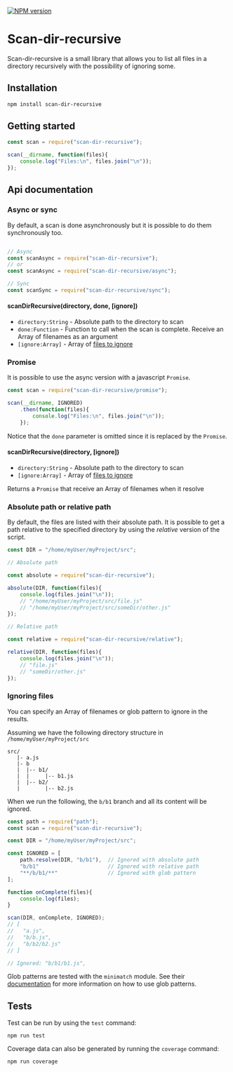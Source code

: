 [![NPM version](https://badge.fury.io/js/scan-dir-recursive.svg)](http://badge.fury.io/js/scan-dir-recursive)

# Scan-dir-recursive

Scan-dir-recursive is a small library that allows you to list all files in a directory recursively with the possibility of ignoring some.

## Installation
```bash
npm install scan-dir-recursive
```

## Getting started
```javascript
const scan = require("scan-dir-recursive");

scan(__dirname, function(files){
	console.log("Files:\n", files.join("\n"));
});
```

## Api documentation

### Async or sync
By default, a scan is done asynchronously but it is possible to do them synchronously too.
```javascript

// Async
const scanAsync = require("scan-dir-recursive");
// or
const scanAsync = require("scan-dir-recursive/async");

// Sync
const scanSync = require("scan-dir-recursive/sync");

```

#### scanDirRecursive(directory, done, [ignore])
- `directory:String` - Absolute path to the directory to scan
- `done:Function` - Function to call when the scan is complete. Receive an Array of filenames as an argument
- `[ignore:Array]` - Array of [files to ignore](https://github.com/polopelletier/scan-dir-recursive#ignoring-files)

### Promise
It is possible to use the async version with a javascript `Promise`.
```javascript
const scan = require("scan-dir-recursive/promise");

scan(__dirname, IGNORED)
	.then(function(files){
		console.log("Files:\n", files.join("\n"));
	});
```
Notice that the `done` parameter is omitted since it is replaced by the `Promise`.

#### scanDirRecursive(directory, [ignore])
- `directory:String` - Absolute path to the directory to scan
- `[ignore:Array]` - Array of [files to ignore](https://github.com/polopelletier/scan-dir-recursive#ignoring-files)

Returns a `Promise` that receive an Array of filenames when it resolve

### Absolute path or relative path
By default, the files are listed with their absolute path. It is possible to get a path relative to the specified directory by using the _relative_ version of the script.
```javascript
const DIR = "/home/myUser/myProject/src";

// Absolute path

const absolute = require("scan-dir-recursive");

absolute(DIR, function(files){
	console.log(files.join("\n"));
	// "/home/myUser/myProject/src/file.js"
	// "/home/myUser/myProject/src/someDir/other.js"
});

// Relative path

const relative = require("scan-dir-recursive/relative");

relative(DIR, function(files){
	console.log(files.join("\n"));
	// "file.js"
	// "someDir/other.js"
});

```


### Ignoring files
You can specify an Array of filenames or glob pattern to ignore in the results.

Assuming we have the following directory structure in `/home/myUser/myProject/src`
```
src/
   |- a.js 
   |- b
   |  |-- b1/
   |  |     |-- b1.js
   |  |-- b2/
   |        |-- b2.js
```

When we run the following, the `b/b1` branch and all its content will be ignored.
```javascript
const path = require("path");
const scan = require("scan-dir-recursive");

const DIR = "/home/myUser/myProject/src";

const IGNORED = [
	path.resolve(DIR, "b/b1"), 	// Ignored with absolute path
	"b/b1" 						// Ignored with relative path
	"**/b/b1/**"                // Ignored with glob pattern
];

function onComplete(files){
	console.log(files);
}

scan(DIR, onComplete, IGNORED);
// [
//	 "a.js",
//	 "b/b.js",
//	 "b/b2/b2.js"
// ]

// Ignored: "b/b1/b1.js",

```
Glob patterns are tested with the `minimatch` module. See their [documentation](https://www.npmjs.com/package/minimatch) for more information on how to use glob patterns.


## Tests
Test can be run by using the `test` command:
```
npm run test
```

Coverage data can also be generated by running the `coverage` command:
```
npm run coverage
```